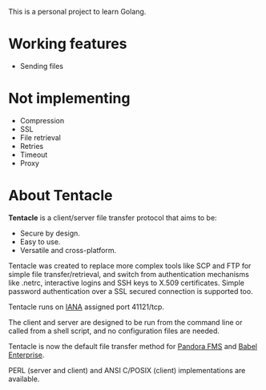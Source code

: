 This is a personal project to learn Golang.

# Working features

- Sending files

# Not implementing

- Compression
- SSL
- File retrieval
- Retries
- Timeout
- Proxy


# About Tentacle

__Tentacle__ is a client/server file transfer protocol that aims to be:

- Secure by design.
- Easy to use.
- Versatile and cross-platform.

Tentacle was created to replace more complex tools like SCP and FTP for simple file transfer/retrieval, and switch from authentication mechanisms like .netrc, interactive logins and SSH keys to X.509 certificates. Simple password authentication over a SSL secured connection is supported too.

Tentacle runs on [IANA](www.iana.org/assignments/port-numbers) assigned port 41121/tcp.

The client and server are designed to be run from the command line or called from a shell script, and no configuration files are needed.

Tentacle is now the default file transfer method for [Pandora FMS](https://pandorafms.org/) and [Babel Enterprise](http://babel.sourceforge.net/en/index.php).

PERL (server and client) and ANSI C/POSIX (client) implementations are available.
